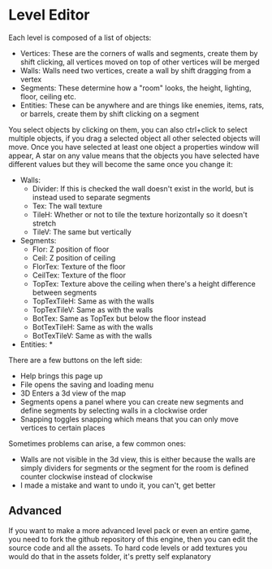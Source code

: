 # Level Editor

Each level is composed of a list of objects:
* Vertices: These are the corners of walls and segments, create them by shift clicking, all vertices moved on top of other vertices will be merged
* Walls: Walls need two vertices, create a wall by shift dragging from a vertex
* Segments: These determine how a "room" looks, the height, lighting, floor, ceiling etc.
* Entities: These can be anywhere and are things like enemies, items, rats, or barrels, create them by shift clicking on a segment


You select objects by clicking on them, you can also ctrl+click to select multiple objects, if you drag a selected object all other selected objects will move. Once you have selected at least one object a properties window will appear, A star on any value means that the objects you have selected have different values but they will become the same once you change it:
* Walls:
  * Divider: If this is checked the wall doesn't exist in the world, but is instead used to separate segments
  * Tex: The wall texture
  * TileH: Whether or not to tile the texture horizontally so it doesn't stretch
  * TileV: The same but vertically
* Segments:
  * Flor: Z position of floor
  * Ceil: Z position of ceiling
  * FlorTex: Texture of the floor
  * CeilTex: Texture of the floor
  * TopTex: Texture above the ceiling when there's a height difference between segments
  * TopTexTileH: Same as with the walls
  * TopTexTileV: Same as with the walls
  * BotTex: Same as TopTex but below the floor instead
  * BotTexTileH: Same as with the walls
  * BotTexTileV: Same as with the walls
* Entities:
  * 


There are a few buttons on the left side:
* Help brings this page up
* File opens the saving and loading menu
* 3D Enters a 3d view of the map
* Segments opens a panel where you can create new segments and define segments by selecting walls in a clockwise order
* Snapping toggles snapping which means that you can only move vertices to certain places
  

Sometimes problems can arise, a few common ones:
* Walls are not visible in the 3d view, this is either because the walls are simply dividers for segments or the segment for the room is defined counter clockwise instead of clockwise
* I made a mistake and want to undo it, you can't, get better


## Advanced
If you want to make a more advanced level pack or even an entire game, you need to fork the github repository of this engine, then you can edit the source code and all the assets. To hard code levels or add textures you would do that in the assets folder, it's pretty self explanatory
